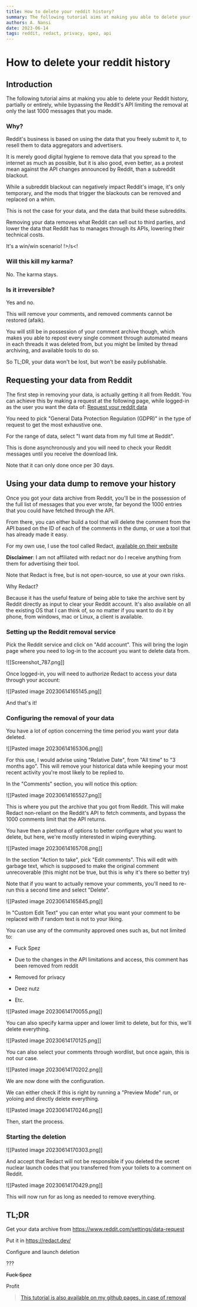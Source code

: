 ```yaml
---
title: How to delete your reddit history?
summary: The following tutorial aims at making you able to delete your reddit history, partially or entirely, while bypassing the reddit's API limitation making you able to remove only the last 1000 messages that you made.
authors: A. Nansi
date: 2023-06-14
tags: reddit, redact, privacy, spez, api
---
```


# How to delete your reddit history

## Introduction

The following tutorial aims at making you able to delete your Reddit history, partially or entirely, while bypassing the Reddit's API limiting the removal at only the last 1000 messages that you made.

### Why?

Reddit's business is based on using the data that you freely submit to it, to resell them to data aggregators and advertisers.

It is merely good digital hygiene to remove data that you spread to the internet as much as possible, but it is also good, even better, as a protest mean against the API changes announced by Reddit, than a subreddit blackout.

While a subreddit blackout can negatively impact Reddit's image, it's only temporary, and the mods that trigger the blackouts can be removed and replaced on a whim.

This is not the case for your data, and the data that build these subreddits. 

Removing your data removes what Reddit can sell out to third parties, and lower the data that Reddit has to manages through its APIs, lowering their technical costs.

It's a win/win scenario! !>/s<!

### Will this kill my karma?

No. The karma stays.

### Is it irreversible?

Yes and no. 

This will remove your comments, and removed comments cannot be restored (afaik).

You will still be in possession of your comment archive though, which makes you able to repost every single comment through automated means in each threads it was deleted from, but you might be limited by thread archiving, and available tools to do so.

So TL;DR, your data won't be lost, but won't be easily publishable.

## Requesting your data from Reddit

The first step in removing your data, is actually getting it all from Reddit.
You can achieve this by making a request at the following page, while logged-in as the user you want the data of: [Request your reddit data](https://www.reddit.com/settings/data-request)

You need to pick "General Data Protection Regulation (GDPR)" in the type of request to get the most exhaustive one.

For the range of data, select "I want data from my full time at Reddit".

This is done asynchronously and you will need to check your Reddit messages until you receive the download link.

Note that it can only done once per 30 days.

## Using your data dump to remove your history

Once you got your data archive from Reddit, you'll be in the possession of the full list of messages that you ever wrote, far beyond the 1000 entries that you could have fetched through the API.

From there, you can either build a tool that will delete the comment from the API based on the ID of each of the comments in the dump, or use a tool that has already made it easy.

For my own use, I use the tool called Redact, [available on their website](https://redact.dev/)

**Disclaimer**: I am not affiliated with redact nor do I receive anything from them for advertising their tool.

Note that Redact is free, but is not open-source, so use at your own risks. 

Why Redact? 

Because it has the useful feature of being able to take the archive sent by Reddit directly as input to clear your Reddit account. It's also available on all the existing OS that I can think of, so no matter if you want to do it by phone, from windows, mac or Linux, a client is available.

### Setting up the Reddit removal service

Pick the Reddit service and click on "Add account". This will bring the login page where you need to log-in to the account you want to delete data from.

![[Screenshot_787.png]]

Once logged-in, you will need to authorize Redact to access your data through your account:

![[Pasted image 20230614165145.png]]

And that's it!

### Configuring the removal of your data

You have a lot of option concerning the time period you want your data deleted.

![[Pasted image 20230614165306.png]]

For this use, I would advise using "Relative Date", from "All time" to "3 months ago".
This will remove your historical data while keeping your most recent activity you're most likely to be replied to.

In the "Comments" section, you will notice this option:

![[Pasted image 20230614165527.png]]

This is where you put the archive that you got from Reddit.
This will make Redact non-reliant on the Reddit's API to fetch comments, and bypass the 1000 comments limit that the API returns.

You have then a plethora of options to better configure what you want to delete, but here, we're mostly interested in wiping everything.

![[Pasted image 20230614165708.png]]

In the section "Action to take", pick "Edit comments". This will edit with garbage text, which is supposed to make the original comment unrecoverable (this might not be true, but this is why it's there so better try)

Note that if you want to actually remove your comments, you'll need to re-run this a second time and select "Delete".

![[Pasted image 20230614165845.png]]

In "Custom Edit Text" you can enter what you want your comment to be replaced with if random text is not to your liking.

You can use any of the community approved ones such as, but not limited to:

- Fuck Spez

- Due to the changes in the API limitations and access, this comment has been removed from reddit

- Removed for privacy

- Deez nutz

- Etc.

![[Pasted image 20230614170055.png]]

You can also specify karma upper and lower limit to delete, but for this, we'll delete everything.

![[Pasted image 20230614170125.png]]

You can also select your comments through wordlist, but once again, this is not our case.

![[Pasted image 20230614170202.png]]

We are now done with the configuration.

We can either check if this is right by running a "Preview Mode" run, or yoloing and directly delete everything.

![[Pasted image 20230614170246.png]]

Then, start the process.

### Starting the deletion

![[Pasted image 20230614170303.png]]

And accept that Redact will not be responsible if you deleted the secret nuclear launch codes that you transferred from your toilets to a comment on Reddit.

![[Pasted image 20230614170429.png]]

This will now run for as long as needed to remove everything.

## TL;DR

Get your data archive from https://www.reddit.com/settings/data-request

Put it in https://redact.dev/

Configure and launch deletion

???

~~Fuck Spez~~ 

Profit

> [This tutorial is also available on my github pages, in case of removal](https://0xanansi.github.io/wiki/Tutorials/Deleting%20your%20reddit%20history/)